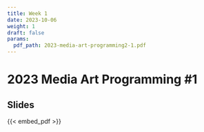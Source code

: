 ```yaml
---
title: Week 1
date: 2023-10-06
weight: 1
draft: false
params:
  pdf_path: 2023-media-art-programming2-1.pdf
---
```


# 2023 Media Art Programming #1

## Slides

{{< embed_pdf >}}

